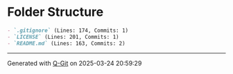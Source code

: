 # Folder Structure

```markdown
- `.gitignore` (Lines: 174, Commits: 1)
- `LICENSE` (Lines: 201, Commits: 1)
- `README.md` (Lines: 163, Commits: 2)
```

---
Generated with [Q-Git](https://github.com/QLineTech/Q-Git) on 2025-03-24 20:59:29